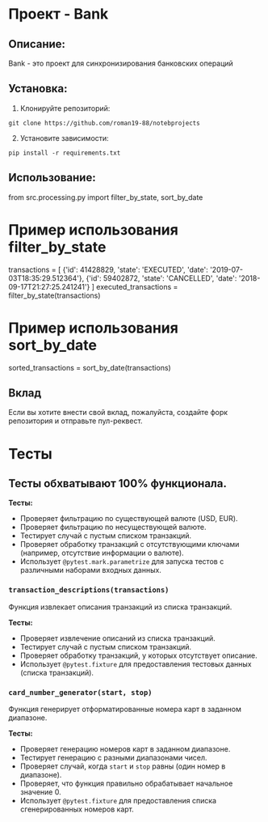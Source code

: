 # Проект - Bank

## Описание:

Bank - это проект для синхронизирования банковских операций

## Установка:

1. Клонируйте репозиторий:
```
git clone https://github.com/roman19-88/notebprojects
```
2. Установите зависимости:
```
pip install -r requirements.txt
```
## Использование:

from src.processing.py import filter_by_state, sort_by_date

# Пример использования filter_by_state
transactions = [
    {'id': 41428829, 'state': 'EXECUTED', 'date': '2019-07-03T18:35:29.512364'},
    {'id': 59402872, 'state': 'CANCELLED', 'date': '2018-09-17T21:27:25.241241'}
]
executed_transactions = filter_by_state(transactions)

# Пример использования sort_by_date
sorted_transactions = sort_by_date(transactions)
## Вклад

Если вы хотите внести свой вклад, пожалуйста, создайте форк репозитория и отправьте пул-реквест.

# Тесты
## Тесты обхватывают 100% функционала.
**Тесты:**

* Проверяет фильтрацию по существующей валюте (USD, EUR).
* Проверяет фильтрацию по несуществующей валюте.
* Тестирует случай с пустым списком транзакций.
* Проверяет обработку транзакций с отсутствующими ключами (например, отсутствие информации о валюте).
* Использует `@pytest.mark.parametrize` для запуска тестов с различными наборами входных данных.

### `transaction_descriptions(transactions)`

Функция извлекает описания транзакций из списка транзакций.

**Тесты:**

* Проверяет извлечение описаний из списка транзакций.
* Тестирует случай с пустым списком транзакций.
* Проверяет обработку транзакций, у которых отсутствует описание.
* Использует `@pytest.fixture` для предоставления тестовых данных (списка транзакций).

### `card_number_generator(start, stop)`

Функция генерирует отформатированные номера карт в заданном диапазоне.

**Тесты:**

* Проверяет генерацию номеров карт в заданном диапазоне.
* Тестирует генерацию с разными диапазонами чисел.
* Проверяет случай, когда `start` и `stop` равны (один номер в диапазоне).
* Проверяет, что функция правильно обрабатывает начальное значение 0.
* Использует `@pytest.fixture` для предоставления списка сгенерированных номеров карт.


